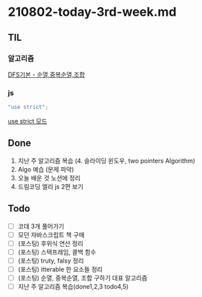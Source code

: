 # 210802-today-3rd-week.md

## TIL

### 알고리즘

[DFS기본 - 순열,중복순열,조합](https://github.com/sosoYim/TIL/blob/main/algorithm/210802-algo-순열.md)

### js

```jsx
"use strict";
```

[use strict 모드](https://github.com/sosoYim/TIL/blob/main/js/210802-js-use-strict.md)

## Done

1. 지난 주 알고리즘 복습 (4. 슬라이딩 윈도우, two pointers Algorithm)
2. Algo 예습 (문제 파악)
3. 오늘 배운 것 노션에 정리
4. 드림코딩 엘리 js 2편 보기

## Todo

- [ ] 코데 3개 풀어가기
- [ ] 모던 자바스크립트 책 구매
- [ ] (포스팅) 후위식 연산 정리
- [ ] (포스팅) 스택프레임, 콜백 함수
- [ ] (포스팅) truty, falsy 정리
- [ ] (포스팅) itterable 한 요소들 정리
- [ ] (포스팅) 순열, 중복순열, 조합 구하기 대표 알고리즘
- [ ] 지난 주 알고리즘 복습(done1,2,3 todo4,5)
